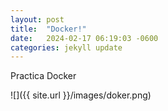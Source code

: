 ```yaml
---
layout: post
title:  "Docker!"
date:   2024-02-17 06:19:03 -0600
categories: jekyll update
---
```


Practica Docker

![]({{ site.url }}/images/doker.png)